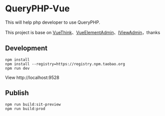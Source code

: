 # QueryPHP-Vue #

This will help php developer to use QueryPHP.

This project is base on [VueThink](https://github.com/honraytech/VueThink)、[VueElementAdmin](https://github.com/PanJiaChen/vue-element-admin)、[IViewAdmin](https://github.com/iview/iview-admin)，thanks

## Development
```bas
npm install
npm install --registry=https://registry.npm.taobao.org
npm run dev
```
View http://localhost:9528

## Publish
```bash
npm run build:sit-preview
npm run build:prod
```
